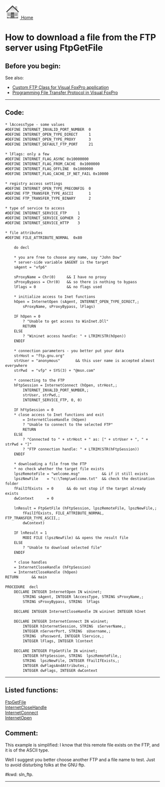 [<img src="../images/home.png"> Home ](https://github.com/VFPX/Win32API)  

# How to download a file from the FTP server using FtpGetFile

## Before you begin:
See also:

* [Custom FTP Class for Visual FoxPro application](sample_344.md)  
* [Programming File Transfer Protocol in Visual FoxPro ](sample_000.md)  
  
***  


## Code:
```foxpro  
* lAccessType - some values
#DEFINE INTERNET_INVALID_PORT_NUMBER  0
#DEFINE INTERNET_OPEN_TYPE_DIRECT     1
#DEFINE INTERNET_OPEN_TYPE_PROXY      3
#DEFINE INTERNET_DEFAULT_FTP_PORT     21

* lFlags: only a few
#DEFINE INTERNET_FLAG_ASYNC 0x10000000
#DEFINE INTERNET_FLAG_FROM_CACHE  0x1000000
#DEFINE INTERNET_FLAG_OFFLINE  0x1000000
#DEFINE INTERNET_FLAG_CACHE_IF_NET_FAIL 0x10000

* registry access settings
#DEFINE INTERNET_OPEN_TYPE_PRECONFIG  0
#DEFINE FTP_TRANSFER_TYPE_ASCII       1
#DEFINE FTP_TRANSFER_TYPE_BINARY      2

* type of service to access
#DEFINE INTERNET_SERVICE_FTP     1
#DEFINE INTERNET_SERVICE_GOPHER  2
#DEFINE INTERNET_SERVICE_HTTP    3

* file attributes
#DEFINE FILE_ATTRIBUTE_NORMAL  0x80

	do decl

	* you are free to choose any name, say "John Dow"
	* server-side variable $AGENT is the target
	sAgent = "vfp6"

	sProxyName = Chr(0)		&& I have no proxy
	sProxyBypass = Chr(0)	&& so there is nothing to bypass
	lFlags = 0				&& no flags used

	* initialize access to Inet functions
	hOpen = InternetOpen (sAgent, INTERNET_OPEN_TYPE_DIRECT,;
		sProxyName, sProxyBypass, lFlags)

	IF hOpen = 0
		? "Unable to get access to WinInet.Dll"
		RETURN
	ELSE
		? "Wininet access handle: " + LTRIM(STR(hOpen))
	ENDIF
	
	* connection parameters - you better put your data
	strHost = "ftp.gnu.org"
	strUser = "anonymous"		&& this user name is accepted almost everywhere
	strPwd  = "vfp" + SYS(3) + "@msn.com"

	* connecting to the FTP
	hFtpSession = InternetConnect (hOpen, strHost,;
		INTERNET_INVALID_PORT_NUMBER,;
		strUser, strPwd,;
		INTERNET_SERVICE_FTP, 0, 0)

	IF hFtpSession = 0
	* close access to Inet functions and exit
		= InternetCloseHandle (hOpen)
		? "Unable to connect to the selected FTP"
		RETURN
	ELSE
		? "Connected to " + strHost + " as: [" + strUser + ", " + strPwd + "]"
		? "FTP connection handle: " + LTRIM(STR(hFtpSession))
	ENDIF
	
	* downloading a file from the FTP
	* no check whether the target file exists
	lpszRemoteFile = "welcome.msg"		    && if it still exists
	lpszNewFile    = "c:\Temp\welcome.txt"	&& check the destination folder
	fFailIfExists  = 0		&& do not stop if the target already exists
	dwContext      = 0

	lnResult = FtpGetFile (hFtpSession, lpszRemoteFile, lpszNewFile,;
		fFailIfExists, FILE_ATTRIBUTE_NORMAL, FTP_TRANSFER_TYPE_ASCII,;
		dwContext)

	IF lnResult = 1
		MODI FILE (lpszNewFile)	&& opens the result file
	ELSE
		? "Unable to download selected file"
	ENDIF

	* close handles
	= InternetCloseHandle (hFtpSession)
	= InternetCloseHandle (hOpen)
RETURN		&& main

PROCEDURE  decl
	DECLARE INTEGER InternetOpen IN wininet;
		STRING sAgent, INTEGER lAccessType, STRING sProxyName,;
		STRING sProxyBypass, STRING  lFlags
	
	DECLARE INTEGER InternetCloseHandle IN wininet INTEGER hInet

	DECLARE INTEGER InternetConnect IN wininet;
		INTEGER hInternetSession, STRING  sServerName,;
		INTEGER nServerPort, STRING  sUsername,;
		STRING  sPassword, INTEGER lService,;
		INTEGER lFlags, INTEGER lContext

	DECLARE INTEGER FtpGetFile IN wininet;
		INTEGER hFtpSession, STRING  lpszRemoteFile,;
		STRING  lpszNewFile, INTEGER fFailIfExists,;
		INTEGER dwFlagsAndAttributes,;
		INTEGER dwFlags, INTEGER dwContext  
```  
***  


## Listed functions:
[FtpGetFile](../libraries/wininet/FtpGetFile.md)  
[InternetCloseHandle](../libraries/wininet/InternetCloseHandle.md)  
[InternetConnect](../libraries/wininet/InternetConnect.md)  
[InternetOpen](../libraries/wininet/InternetOpen.md)  

## Comment:
This example is simplified: I know that this remote file exists on the FTP, and it is of the ASCII type.  
  
Well I suggest you better choose another FTP and a file name to test. Just to avoid disturbing folks at the GNU ftp.  
  
#kwd: sln_ftp.  
  
***  

